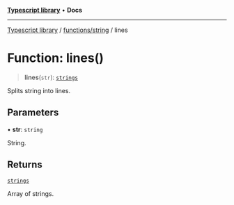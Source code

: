 [**Typescript library**](../../../index.md) • **Docs**

***

[Typescript library](../../../modules.md) / [functions/string](../index.md) / lines

# Function: lines()

> **lines**(`str`): [`strings`](../../../types/core/type-aliases/strings.md)

Splits string into lines.

## Parameters

• **str**: `string`

String.

## Returns

[`strings`](../../../types/core/type-aliases/strings.md)

Array of strings.
